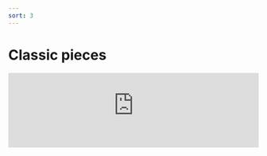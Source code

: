 ```yaml
---
sort: 3
---
```


# Classic pieces

<iframe width="100%" height="auto" aspect-ratio="1.778"
        src="https://www.youtube-nocookie.com/embed/videoseries?list=PLQpdLg156HYIfKyIDKEKLbPm9GOi5Xy-7"
        title="YouTube video player" frameborder="0"
        allow="accelerometer; autoplay; clipboard-write; encrypted-media; gyroscope; picture-in-picture" allowfullscreen></iframe>
